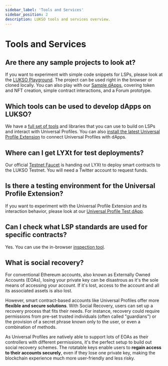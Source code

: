 ```yaml
---
sidebar_label: 'Tools and Services'
sidebar_position: 2
description: LUKSO tools and services overview.
---
```


# Tools and Services

## Are there any sample projects to look at?

If you want to experiment with simple code snippets for LSPs, please look at the [LUKSO Playground](https://up-test-dapp.lukso.tech). The project can be used right in the browser or cloned locally. You can also play with our [Sample dApps](https://examples.lukso.tech), covering token and NFT creation, simple contract interactions, and a Forum prototype.

## Which tools can be used to develop dApps on LUKSO?

We have a [full set of tools](../../tools/lukso-libraries) and libraries that you can use to build on LSPs and interact with Universal Profiles. You can also [install the latest Universal Profile Extension](/install-up-browser-extension) to connect Universal Profiles with dApps.

## Where can I get LYXt for test deployments?

Our official [Testnet Faucet](https://faucet.testnet.lukso.network) is handing out LYXt to deploy smart contracts to the LUKSO Testnet. You will need a Twitter account to request funds.

## Is there a testing environment for the Universal Profile Extension?

If you want to experiment with the Universal Profile Extension and its interaction behavior, please look at our [Universal Profile Test dApp](https://up-test-dapp.lukso.tech).

## Can I check what LSP standards are used for specific contracts?

Yes. You can use the in-browser [inspection tool](https://erc725-inspect.lukso.tech/).

## What is social recovery?

For conventional Ethereum accounts, also known as Externally Owned Accounts (EOAs), losing your private key can be disastrous as it's the sole means of accessing your account. If it's lost, access to the account and all its associated assets is also lost.

However, smart contract-based accounts like Universal Profiles offer more **flexible and secure solutions**. With Social Recovery, users can set up a recovery process that fits their needs. For instance, recovery could require permissions from pre-set trusted individuals (often called "guardians") or the provision of a secret phrase known only to the user, or even a combination of methods.

As Universal Profiles are natively able to support lots of EOAs as their controllers with different permissions, it's the perfect setup to build out social recovery schemes. The rotatable keys enable users to **regain access to their accounts securely**, even if they lose one private key, making the blockchain experience much more user-friendly and less risky.
